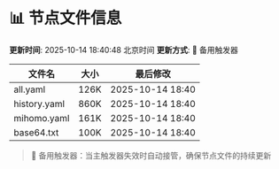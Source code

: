 # 📊 节点文件信息

**更新时间**: 2025-10-14 18:40:48 北京时间
**更新方式**: 🔄 备用触发器

| 文件名 | 大小 | 最后修改 |
|--------|------|----------|
| all.yaml | 126K | 2025-10-14 18:40 |
| history.yaml | 860K | 2025-10-14 18:40 |
| mihomo.yaml | 161K | 2025-10-14 18:40 |
| base64.txt | 100K | 2025-10-14 18:40 |

> 🔄 备用触发器：当主触发器失效时自动接管，确保节点文件的持续更新
